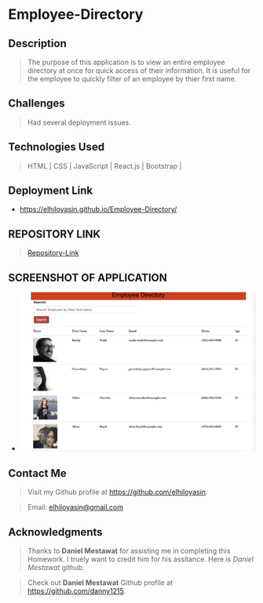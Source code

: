 # Employee-Directory


## Description
>The purpose of this application is to view an entire employee directory at once for quick access of their information. It is useful for  the employee to quickly filter of an employee by thier first name.


## Challenges

>Had several deployment issues. 


## Technologies Used

>HTML |
>CSS |
>JavaScript |
>React.js |
>Bootstrap |


## Deployment Link

- https://elhiloyasin.github.io/Employee-Directory/






## REPOSITORY LINK

>[Repository-Link](https://github.com/elhiloyasin/Employee-Directory1)


## SCREENSHOT OF APPLICATION

- ![Application-Screenshot](images/employee-directory.png)


## Contact Me

>Visit my Github profile at https://github.com/elhiloyasin.

>Email: elhiloyasin@gmail.com



  ## Acknowledgments

  > Thanks to __Daniel Mestawat__ for assisting me in completing this Homework. I truely want to credit him for his assitance. Here is _Daniel Mestawat_ github. 

  > Check out __Daniel Mestawat__ Github profile at https://github.com/danny1215.




